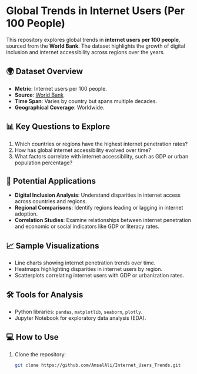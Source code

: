 # Global Trends in Internet Users (Per 100 People)

This repository explores global trends in **internet users per 100 people**, sourced from the **World Bank**. The dataset highlights the growth of digital inclusion and internet accessibility across regions over the years.

## 🌍 Dataset Overview
- **Metric**: Internet users per 100 people.
- **Source**: [World Bank](https://data.worldbank.org/)
- **Time Span**: Varies by country but spans multiple decades.
- **Geographical Coverage**: Worldwide.

## 📊 Key Questions to Explore
1. Which countries or regions have the highest internet penetration rates?
2. How has global internet accessibility evolved over time?
3. What factors correlate with internet accessibility, such as GDP or urban population percentage?

## 🚀 Potential Applications
- **Digital Inclusion Analysis**: Understand disparities in internet access across countries and regions.
- **Regional Comparisons**: Identify regions leading or lagging in internet adoption.
- **Correlation Studies**: Examine relationships between internet penetration and economic or social indicators like GDP or literacy rates.

## 📈 Sample Visualizations
- Line charts showing internet penetration trends over time.
- Heatmaps highlighting disparities in internet users by region.
- Scatterplots correlating internet users with GDP or urbanization rates.

## 🛠️ Tools for Analysis
- Python libraries: `pandas`, `matplotlib`, `seaborn`, `plotly`.
- Jupyter Notebook for exploratory data analysis (EDA).

## 💻 How to Use
1. Clone the repository:
   ```bash
   git clone https://github.com/AmsalAli/Internet_Users_Trends.git
